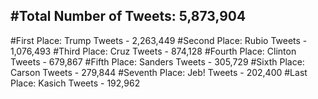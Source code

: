 #Total Number of Tweets: 5,873,904 
---
#First Place: Trump Tweets - 2,263,449
#Second Place: Rubio Tweets - 1,076,493
#Third Place: Cruz Tweets - 874,128
#Fourth Place: Clinton Tweets - 679,867
#Fifth Place: Sanders Tweets - 305,729
#Sixth Place: Carson Tweets - 279,844
#Seventh Place: Jeb! Tweets - 202,400
#Last Place: Kasich Tweets - 192,962
